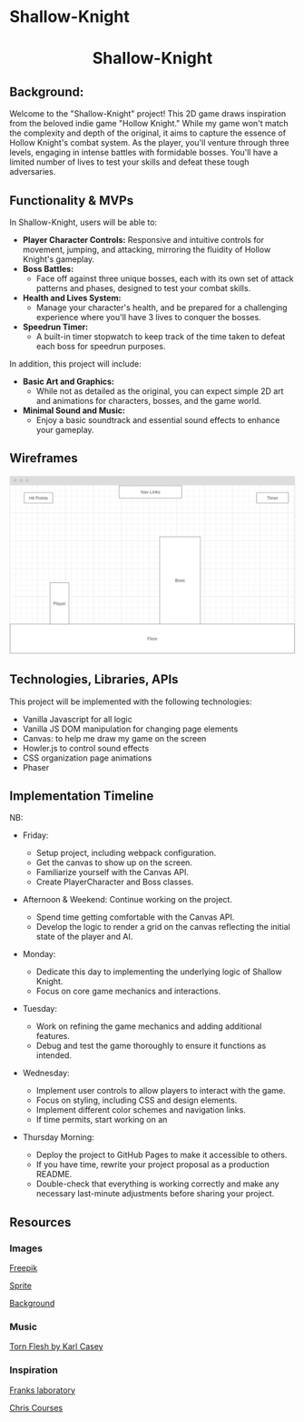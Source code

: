 # Shallow-Knight
<h1 align="center">Shallow-Knight</h1>

## Background:
Welcome to the "Shallow-Knight" project! This 2D game draws inspiration from the beloved indie game "Hollow Knight." While my game won't match the complexity and depth of the original, it aims to capture the essence of Hollow Knight's combat system. As the player, you'll venture through three levels, engaging in intense battles with formidable bosses. You'll have a limited number of lives to test your skills and defeat these tough adversaries.

## Functionality & MVPs
In Shallow-Knight, users will be able to:

+ **Player Character Controls:** 
   Responsive and intuitive controls for movement, jumping, and attacking, mirroring the fluidity of Hollow Knight's gameplay.
+ **Boss Battles:**
   - Face off against three unique bosses, each with its own set of attack patterns and phases, designed to test your combat skills.
+ **Health and Lives System:**
   - Manage your character's health, and be prepared for a challenging experience where you'll have 3 lives to conquer the bosses.
+ **Speedrun Timer:**
   - A built-in timer stopwatch to keep track of the time taken to defeat each boss for speedrun purposes.

In addition, this project will include: 
+ **Basic Art and Graphics:**
   - While not as detailed as the original, you can expect simple 2D art and animations for characters, bosses, and the game world.
+ **Minimal Sound and Music:**
   - Enjoy a basic soundtrack and essential sound effects to enhance your gameplay.



## Wireframes
![Wireframe](image.png)


## Technologies, Libraries, APIs 
This project will be implemented with the following technologies:
+ Vanilla Javascript for all logic
+ Vanilla JS DOM manipulation for changing page elements
+ Canvas: to help me draw my game on the screen 
+ Howler.js to control sound effects
+ CSS organization page animations
+ Phaser

## Implementation Timeline
NB:
+ Friday: 
   + Setup project, including webpack configuration.
   + Get the canvas to show up on the screen.
   + Familiarize yourself with the Canvas API.
   + Create PlayerCharacter and Boss classes.

+ Afternoon & Weekend: Continue working on the project.
   + Spend time getting comfortable with the Canvas API.
   + Develop the logic to render a grid on the canvas reflecting the initial state of the player and AI.

+ Monday: 
   + Dedicate this day to implementing the underlying logic of Shallow Knight.
   + Focus on core game mechanics and interactions.

+ Tuesday: 
   + Work on refining the game mechanics and adding additional features.
   + Debug and test the game thoroughly to ensure it functions as intended.

+ Wednesday: 
   + Implement user controls to allow players to interact with the game.
   + Focus on styling, including CSS and design elements.
   + Implement different color schemes and navigation links.
   + If time permits, start working on an

+ Thursday Morning: 
   + Deploy the project to GitHub Pages to make it accessible to others.
   + If you have time, rewrite your project proposal as a production README.
   + Double-check that everything is working correctly and make any necessary last-minute adjustments before sharing your project.

   

## Resources
### Images
[Freepik](https://www.flaticon.com/free-icons/mute)

[Sprite](https://darkpixel-kronovi.itch.io/)

[Background](https://craftpix.net/freebies/free-mountain-backgrounds-pixel-art/?num=1&count=42&sq=mountain&pos=8)

### Music
[Torn Flesh by Karl Casey](https://karlcasey.bandcamp.com/track/torn-flesh)

### Inspiration
[Franks laboratory](https://www.youtube.com/@Frankslaboratory)

[Chris Courses](https://www.youtube.com/@ChrisCourses)
